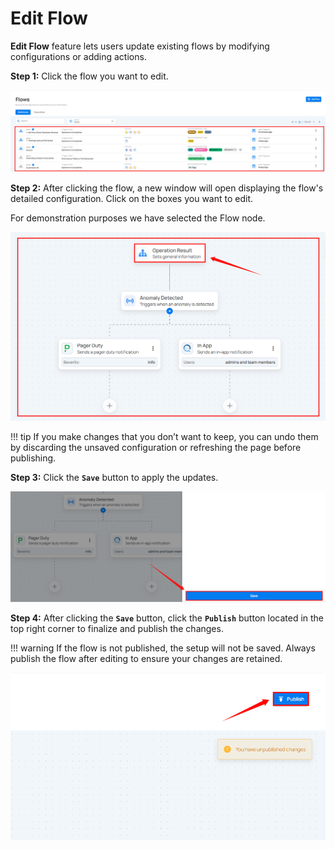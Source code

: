 # Edit Flow

**Edit Flow** feature lets users update existing flows by modifying configurations or adding actions.

**Step 1:** Click the flow you want to edit.

![panel](.././assets/flows/panel-light-87.png)

**Step 2:** After clicking the flow, a new window will open displaying the flow's detailed configuration. Click on the boxes you want to edit.

For demonstration purposes we have selected the Flow node.

![result](.././assets/flows/result-light-88.png)

!!! tip
    If you make changes that you don’t want to keep, you can undo them by discarding the unsaved configuration or refreshing the page before publishing.

**Step 3:** Click the **`Save`** button to apply the updates.

![save](.././assets/flows/save-light-89.png)

**Step 4:** After clicking the **`Save`** button, click the **`Publish`** button located in the top right corner to finalize and publish the changes.

!!! warning
    If the flow is not published, the setup will not be saved. Always publish the flow after editing to ensure your changes are retained.

![publish](.././assets/flows/publish-light-82.png)
